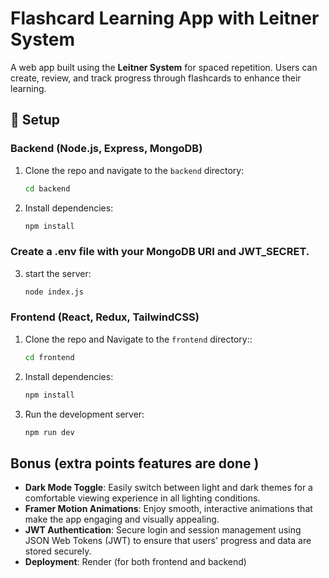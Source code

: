 # Flashcard Learning App with Leitner System

A web app built using the **Leitner System** for spaced repetition. Users can create, review, and track progress through flashcards to enhance their learning.

## 🔧 Setup

### Backend (Node.js, Express, MongoDB)

1. Clone the repo and navigate to the `backend` directory:
   ```bash
   cd backend
2. Install dependencies:
   ```bash
   npm install

### Create a .env file with your MongoDB URI and JWT_SECRET.

3. start the server:
   ```bash
   node index.js
### Frontend (React, Redux, TailwindCSS)

1. Clone the repo and Navigate to the `frontend` directory::
   ```bash
   cd frontend
2. Install dependencies:
   ```bash
   npm install
3. Run the development server:
   ```bash
   npm run dev
## Bonus (extra points features are done )

- **Dark Mode Toggle**: Easily switch between light and dark themes for a comfortable viewing experience in all lighting conditions.
- **Framer Motion Animations**: Enjoy smooth, interactive animations that make the app engaging and visually appealing.
- **JWT Authentication**: Secure login and session management using JSON Web Tokens (JWT) to ensure that users' progress and data are stored securely.
- **Deployment**: Render (for both frontend and backend)
